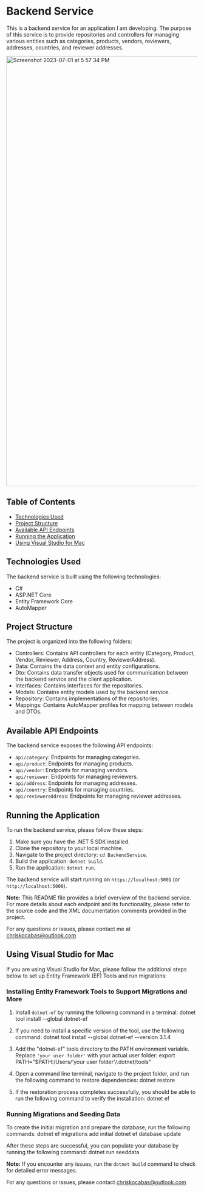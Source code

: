 # Backend Service

This is a backend service for an application I am developing. The purpose of this service is to provide repositories and controllers for managing various entities such as categories, products, vendors, reviewers, addresses, countries, and reviewer addresses.

<img width="1129" alt="Screenshot 2023-07-01 at 5 57 34 PM" src="https://github.com/ChrisMKocabas/asp.net-web-api-backend/assets/75855099/4f1650e8-be36-4c8e-a3d0-aecf853cb3cb">

## Table of Contents

- [Technologies Used](#technologies-used)
- [Project Structure](#project-structure)
- [Available API Endpoints](#available-api-endpoints)
- [Running the Application](#running-the-application)
- [Using Visual Studio for Mac](#using-visual-studio-for-mac)

## Technologies Used

The backend service is built using the following technologies:

- C#
- ASP.NET Core
- Entity Framework Core
- AutoMapper

## Project Structure

The project is organized into the following folders:

- Controllers: Contains API controllers for each entity (Category, Product, Vendor, Reviewer, Address, Country, ReviewerAddress).
- Data: Contains the data context and entity configurations.
- Dto: Contains data transfer objects used for communication between the backend service and the client application.
- Interfaces: Contains interfaces for the repositories.
- Models: Contains entity models used by the backend service.
- Repository: Contains implementations of the repositories.
- Mappings: Contains AutoMapper profiles for mapping between models and DTOs.

## Available API Endpoints

The backend service exposes the following API endpoints:

- `api/category`: Endpoints for managing categories.
- `api/product`: Endpoints for managing products.
- `api/vendor`: Endpoints for managing vendors.
- `api/reviewer`: Endpoints for managing reviewers.
- `api/address`: Endpoints for managing addresses.
- `api/country`: Endpoints for managing countries.
- `api/revieweraddress`: Endpoints for managing reviewer addresses.

## Running the Application

To run the backend service, please follow these steps:

1. Make sure you have the .NET 5 SDK installed.
2. Clone the repository to your local machine.
3. Navigate to the project directory: `cd BackendService`.
4. Build the application: `dotnet build`.
5. Run the application: `dotnet run`.

The backend service will start running on `https://localhost:5001` (or `http://localhost:5000`).

**Note:** This README file provides a brief overview of the backend service. For more details about each endpoint and its functionality, please refer to the source code and the XML documentation comments provided in the project.

For any questions or issues, please contact me at chriskocabas@outlook.com

## Using Visual Studio for Mac

If you are using Visual Studio for Mac, please follow the additional steps below to set up Entity Framework (EF) Tools and run migrations:

### Installing Entity Framework Tools to Support Migrations and More

1. Install `dotnet-ef` by running the following command in a terminal:
dotnet tool install --global dotnet-ef


2. If you need to install a specific version of the tool, use the following command:
dotnet tool install --global dotnet-ef --version 3.1.4


3. Add the "dotnet-ef" tools directory to the PATH environment variable. Replace `'your user folder'` with your actual user folder:
export PATH="$PATH:/Users/'your user folder'/.dotnet/tools"


4. Open a command line terminal, navigate to the project folder, and run the following command to restore dependencies:
dotnet restore


5. If the restoration process completes successfully, you should be able to run the following command to verify the installation:
dotnet ef


### Running Migrations and Seeding Data

To create the initial migration and prepare the database, run the following commands:
dotnet ef migrations add initial
dotnet ef database update


After these steps are successful, you can populate your database by running the following command:
dotnet run seeddata


**Note:** If you encounter any issues, run the `dotnet build` command to check for detailed error messages.


For any questions or issues, please contact chriskocabas@outlook.com
